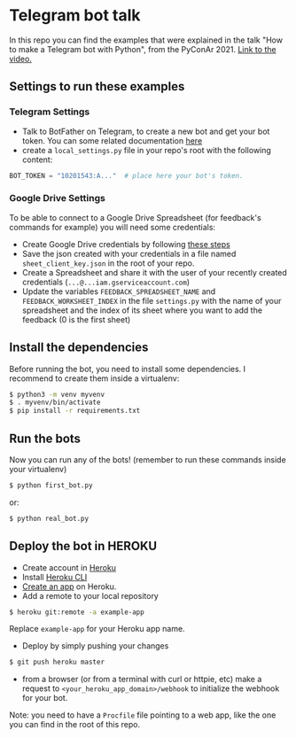 # Telegram bot talk

In this repo you can find the examples that were explained in the talk "How to make a
Telegram bot with Python", from the PyConAr 2021. [Link to the video.](https://www.youtube.com/watch?v=9x1oF5cCd8k)

## Settings to run these examples

### Telegram Settings

- Talk to BotFather on Telegram, to create a new bot and get your bot token. You can
some related documentation [here](https://core.telegram.org/bots#6-botfather)
- create a `local_settings.py` file in your repo's root with the following content:
```python
BOT_TOKEN = "10201543:A..."  # place here your bot's token.
```


### Google Drive Settings

To be able to connect to a Google Drive Spreadsheet (for feedback's commands for
example) you will need some credentials:

- Create Google Drive credentials by following [these steps](https://medium.com/@a.marenkov/how-to-get-credentials-for-google-sheets-456b7e88c430#)
- Save the json created with your credentials in a file named `sheet_client_key.json` in
the root of your repo.
- Create a Spreadsheet and share it with the user of your recently created credentials
(`...@...iam.gserviceaccount.com`)
- Update the variables `FEEDBACK_SPREADSHEET_NAME` and `FEEDBACK_WORKSHEET_INDEX` in
the file `settings.py` with the name of your spreadsheet and the index of its sheet
where you want to add the feedback (0 is the first sheet)


## Install the dependencies

Before running the bot, you need to install some dependencies. I recommend to create them
inside a virtualenv:

```bash
$ python3 -m venv myvenv
$ . myvenv/bin/activate
$ pip install -r requirements.txt
```

## Run the bots

Now you can run any of the bots! (remember to run these commands inside your virtualenv)

```bash
$ python first_bot.py
```

or:

```bash
$ python real_bot.py
```

## Deploy the bot in HEROKU

- Create account in [Heroku](https://signup.heroku.com/)
- Install [Heroku CLI](https://devcenter.heroku.com/articles/heroku-cli)
- [Create an app](https://devcenter.heroku.com/articles/creating-apps) on Heroku.
- Add a remote to your local repository
```bash
$ heroku git:remote -a example-app
```
Replace `example-app` for your Heroku app name.

- Deploy by simply pushing your changes
```bash
$ git push heroku master
```
- from a browser (or from a terminal with curl or httpie, etc) make a request to
`<your_heroku_app_domain>/webhook` to initialize the webhook for your bot.


Note: you need to have a `Procfile` file pointing to a web app, like the one you can
find in the root of this repo.
